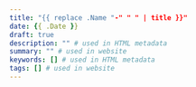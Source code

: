 ```yaml
---
title: "{{ replace .Name "-" " " | title }}"
date: {{ .Date }}
draft: true
description: "" # used in HTML metadata
summary: "" # used in website
keywords: [] # used in HTML metadata
tags: [] # used in website
---
```


